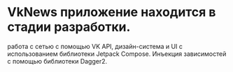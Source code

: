 # VkNews приложение находится в стадии разработки. 
работа с сетью с помощью VK API, дизайн-система и UI с использованием библиотеки Jetpack Compose. Инъекция зависимостей с помощью библиотеки  Dagger2.
